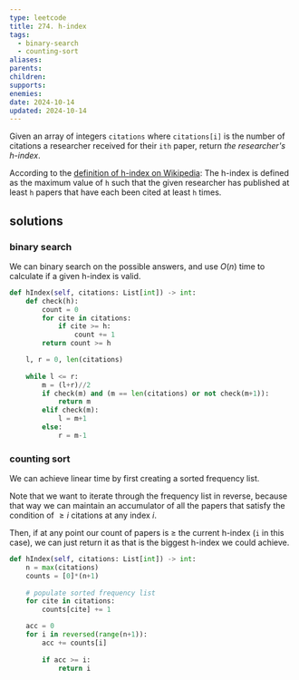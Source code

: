 ```yaml
---
type: leetcode
title: 274. h-index
tags:
  - binary-search
  - counting-sort
aliases: 
parents: 
children: 
supports: 
enemies: 
date: 2024-10-14
updated: 2024-10-14
---
```


Given an array of integers `citations` where `citations[i]` is the number of citations a researcher received for their `ith` paper, return _the researcher's h-index_.

According to the [definition of h-index on Wikipedia](https://en.wikipedia.org/wiki/H-index): The h-index is defined as the maximum value of `h` such that the given researcher has published at least `h` papers that have each been cited at least `h` times.

## solutions

### binary search

We can binary search on the possible answers, and use $O(n)$ time to calculate if a given h-index is valid.

```python
def hIndex(self, citations: List[int]) -> int:
	def check(h):
		count = 0
		for cite in citations:
			if cite >= h:
				count += 1
		return count >= h

	l, r = 0, len(citations)
	  
	while l <= r:
		m = (l+r)//2
		if check(m) and (m == len(citations) or not check(m+1)):
			return m
		elif check(m):
			l = m+1
		else:
			r = m-1
```

### counting sort

We can achieve linear time by first creating a sorted frequency list.

Note that we want to iterate through the frequency list in reverse, because that way we can maintain an accumulator of all the papers that satisfy the condition of $\ge i$ citations at any index $i$.

Then, if at any point our count of papers is $\ge$ the current h-index (`i` in this case), we can just return it as that is the biggest h-index we could achieve.

```python
def hIndex(self, citations: List[int]) -> int:
	n = max(citations)
	counts = [0]*(n+1)
	  
	# populate sorted frequency list
	for cite in citations:
		counts[cite] += 1

	acc = 0
	for i in reversed(range(n+1)):
		acc += counts[i]
	  
		if acc >= i:
			return i
```
